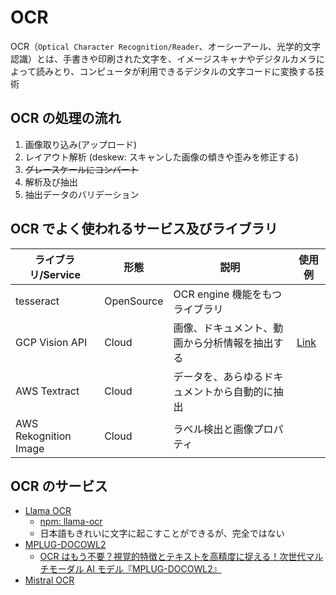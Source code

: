 # OCR

OCR（`Optical Character Recognition/Reader`、オーシーアール、光学的文字認識）とは、手書きや印刷された文字を、イメージスキャナやデジタルカメラによって読みとり、コンピュータが利用できるデジタルの文字コードに変換する技術

## OCR の処理の流れ

1. 画像取り込み(アップロード)
2. レイアウト解析 (deskew: スキャンした画像の傾きや歪みを修正する)
3. ~~グレースケールにコンバート~~
4. 解析及び抽出
5. 抽出データのバリデーション

## OCR でよく使われるサービス及びライブラリ

| ライブラリ/Service    | 形態       | 説明                                           | 使用例                                           |
| --------------------- | ---------- | ---------------------------------------------- | ------------------------------------------------ |
| tesseract             | OpenSource | OCR engine 機能をもつライブラリ                |                                                  |
| GCP Vision API        | Cloud      | 画像、ドキュメント、動画から分析情報を抽出する | [Link](https://note.com/newbees/n/n39f67f6daff0) |
| AWS Textract          | Cloud      | データを、あらゆるドキュメントから自動的に抽出 |                                                  |
| AWS Rekognition Image | Cloud      | ラベル検出と画像プロパティ                     |                                                  |

## OCR のサービス

- [Llama OCR](https://llamaocr.com/)
  - [npm: llama-ocr](https://github.com/Nutlope/llama-ocr)
  - 日本語もきれいに文字に起こすことができるが、完全ではない
- [MPLUG-DOCOWL2](https://github.com/X-PLUG/mPLUG-DocOwl)
  - [OCR はもう不要？視覚的特徴とテキストを高精度に捉える！次世代マルチモーダル AI モデル『MPLUG-DOCOWL2』](https://qiita.com/ryosuke_ohori/items/34581692852b8b406139)
- [Mistral OCR](https://mistral.ai/news/mistral-ocr)
